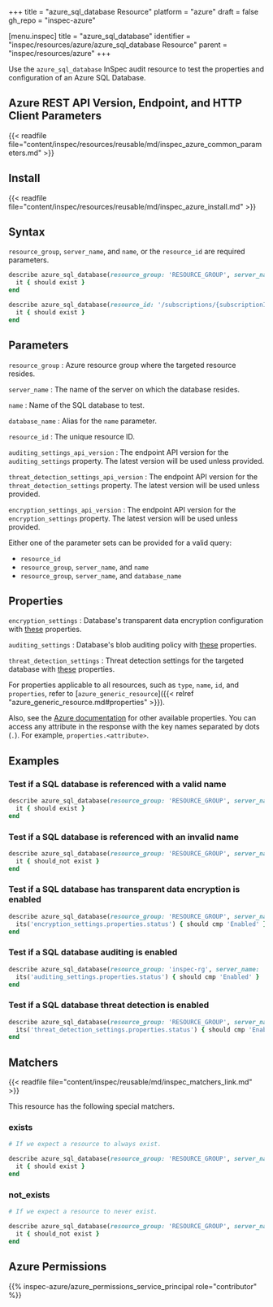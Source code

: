 +++
title = "azure_sql_database Resource"
platform = "azure"
draft = false
gh_repo = "inspec-azure"

[menu.inspec]
title = "azure_sql_database"
identifier = "inspec/resources/azure/azure_sql_database Resource"
parent = "inspec/resources/azure"
+++

Use the `azure_sql_database` InSpec audit resource to test the properties and configuration of an Azure SQL Database.

## Azure REST API Version, Endpoint, and HTTP Client Parameters

{{< readfile file="content/inspec/resources/reusable/md/inspec_azure_common_parameters.md" >}}

## Install

{{< readfile file="content/inspec/resources/reusable/md/inspec_azure_install.md" >}}

## Syntax

`resource_group`, `server_name`, and `name`, or the `resource_id` are required parameters.

```ruby
describe azure_sql_database(resource_group: 'RESOURCE_GROUP', server_name: 'SERVER_NAME', name: 'DB_NAME') do
  it { should exist }
end
```

```ruby
describe azure_sql_database(resource_id: '/subscriptions/{subscriptionId}/resourceGroups/{resourceGroupName}/providers/Microsoft.Sql/servers/{serverName}/databases/{databaseName}') do
  it { should exist }
end
```

## Parameters

`resource_group`
: Azure resource group where the targeted resource resides.

`server_name`
: The name of the server on which the database resides.

`name`
: Name of the SQL database to test.

`database_name`
: Alias for the `name` parameter.

`resource_id`
: The unique resource ID.

`auditing_settings_api_version`
: The endpoint API version for the `auditing_settings` property. The latest version will be used unless provided.

`threat_detection_settings_api_version`
: The endpoint API version for the `threat_detection_settings` property. The latest version will be used unless provided.

`encryption_settings_api_version`
: The endpoint API version for the `encryption_settings` property. The latest version will be used unless provided.

Either one of the parameter sets can be provided for a valid query:

- `resource_id`
- `resource_group`, `server_name`, and `name`
- `resource_group`, `server_name`, and `database_name`

## Properties

`encryption_settings`
: Database's transparent data encryption configuration with [these](https://docs.microsoft.com/en-us/rest/api/sql/transparentdataencryptions/get#transparentdataencryption) properties.

`auditing_settings`
: Database's blob auditing policy with [these](https://docs.microsoft.com/en-us/rest/api/sql/database%20auditing%20settings/get#databaseblobauditingpolicy) properties.

`threat_detection_settings`
: Threat detection settings for the targeted database with [these](https://docs.microsoft.com/en-us/rest/api/sql/databasethreatdetectionpolicies/get#databasesecurityalertpolicy) properties.

For properties applicable to all resources, such as `type`, `name`, `id`, and `properties`, refer to [`azure_generic_resource`]({{< relref "azure_generic_resource.md#properties" >}}).

Also, see the [Azure documentation](https://docs.microsoft.com/en-us/rest/api/sql/databases/get#database) for other available properties.
You can access any attribute in the response with the key names separated by dots (`.`). For example, `properties.<attribute>`.

## Examples

### Test if a SQL database is referenced with a valid name

```ruby
describe azure_sql_database(resource_group: 'RESOURCE_GROUP', server_name: 'SERVER_NAME', name: 'DB_NAME') do
  it { should exist }
end
```

### Test if a SQL database is referenced with an invalid name

```ruby
describe azure_sql_database(resource_group: 'RESOURCE_GROUP', server_name: 'SERVER_NAME', name: 'DB_NAME') do
  it { should_not exist }
end
```

### Test if a SQL database has transparent data encryption is enabled

```ruby
describe azure_sql_database(resource_group: 'RESOURCE_GROUP', server_name: 'SERVER_NAME', name: 'DB_NAME') do
  its('encryption_settings.properties.status') { should cmp 'Enabled' }
end
```

### Test if a SQL database auditing is enabled

```ruby
describe azure_sql_database(resource_group: 'inspec-rg', server_name: 'customer_server', name: 'order-db') do
  its('auditing_settings.properties.status') { should cmp 'Enabled' }
end
```

### Test if a SQL database threat detection is enabled

```ruby
describe azure_sql_database(resource_group: 'RESOURCE_GROUP', server_name: 'SERVER_NAME', name: 'DB_NAME') do
  its('threat_detection_settings.properties.status') { should cmp 'Enabled' }
end
```

## Matchers

{{< readfile file="content/inspec/reusable/md/inspec_matchers_link.md" >}}

This resource has the following special matchers.

### exists

```ruby
# If we expect a resource to always exist.

describe azure_sql_database(resource_group: 'RESOURCE_GROUP', server_name: 'SERVER_NAME', name: 'DB_NAME') do
  it { should exist }
end
```

### not_exists

```ruby
# If we expect a resource to never exist.

describe azure_sql_database(resource_group: 'RESOURCE_GROUP', server_name: 'SERVER_NAME', name: 'DB_NAME') do
  it { should_not exist }
end
```

## Azure Permissions

{{% inspec-azure/azure_permissions_service_principal role="contributor" %}}
